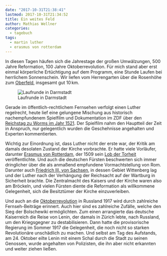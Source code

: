 ```yaml
---
date: "2017-10-31T21:38:41"
lastmod: 2017-10-31T21:34:52
title: Ein weites Feld
author: Mathias Wellner
categories:
  - tagebuch
tags:
  - martin luther
  - erasmus von rotterdam
---
```

In diesen Tagen häufen sich die Jahrestage der großen Umwälzungen, 500 Jahre Reformation, 100 Jahre Oktoberrevolution. Für mich stand aber erst einmal körperliche Ertüchtigung auf dem Programm, eine Stunde Laufen bei herrlichem Sonnenschein. Wir liefen vom Herrengarten über die Rosenhöhe zum [Oberfeld](https://de.wikipedia.org/wiki/Oberfeld_(Darmstadt)), insgesamt gut 10&thinsp;km. 

<figure>
  <img sizes="100vw" srcset="https://farm5.staticflickr.com/4459/26297363709_8fbca94f1d_n.jpg 320w, https://farm5.staticflickr.com/4459/26297363709_8fbca94f1d_z.jpg 640w, https://farm5.staticflickr.com/4459/26297363709_8fbca94f1d_c.jpg 800w, https://farm5.staticflickr.com/4459/26297363709_b759b55412_h.jpg 1600w" src="https://farm5.staticflickr.com/4459/26297363709_8fbca94f1d_b.jpg" alt="Laufrunde in Darmstadt">
  <figcaption>Laufrunde in Darmstadt</figcaption>
</figure>

<!--more-->

Gerade im öffentlich-rechtlichem Fernsehen verfolgt einen Luther regelrecht, heute lief eine gelungene Mischung aus historisch nachempfundenem Spielfilm und Dokumentation im ZDF über den [Reichstag zu Worms im Jahr 1521](https://de.wikipedia.org/wiki/Reichstag_zu_Worms_(1521)). Der Spielfilm nahm den Hauptteil der Zeit in Anspruch, nur gelegentlich wurden die Geschehnisse angehalten und Experten kommentierten. 

Wichtig zur Einordnung ist, dass Luther nicht der erste war, der Kritik am damals desolaten Zustand der Kirche vorbrachte. Er hatte viele Vorläufer, darunter [Erasmus von Rotterdam](https://de.wikipedia.org/wiki/Erasmus_von_Rotterdam), der 1509 sein [Lob der Torheit](https://de.wikipedia.org/wiki/Lob_der_Torheit) veröffentlichte. Und auch die deutschen Fürsten beschwerten sich immer dringlicher über die als anmaßend empfundene Vormachtstellung von Rom. Darunter auch [Friedrich III. von Sachsen](https://de.wikipedia.org/wiki/Friedrich_III._(Sachsen)), in dessen Gebiet Wittenberg lag und der Luther nach der Verhängung der Reichsacht auf der Wartburg in Sicherheit brachte. Die Zentralmacht des Kaisers und der Kirche waren also am Bröckeln, und vielen Fürsten diente die Reformation als willkommene Gelegenheit, sich die Besitztümer der Kirche einzuverleiben. 

Und auch an die [Oktoberrevolution](https://de.wikipedia.org/wiki/Oktoberrevolution) in Russland 1917 wird durch zahlreiche Fernseh-Beiträge erinnert. Auch hier sind es zahlreiche Zufälle, welche den Sieg der Bolschewiki ermöglichten. Zum einen arrangierte das deutsche Kaiserreich die Reise von Lenin, der damals in Zürich lebte, nach Russland, um den Kriegsgegner zu destabilisieren. Dann hatte die provisorische Regierung im Sommer 1917 die Gelegenheit, die noch nicht so starken Revolutionäre unschädlich zu machen. Und selbst am Tag des Aufstands, am 24. Oktober eilte Lenin mit einem Schal durch die Stadt zu seinen Genossen, wurde angehalten von Polizisten, die ihn aber nicht erkannten und weiter ziehen ließen. 
